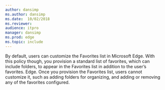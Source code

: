 ```yaml
---
author: dansimp
ms.author: dansimp
ms.date:  10/02/2018
ms.reviewer:
audience: itpro
manager: dansimp
ms.prod: edge
ms.topic: include
---
```


By default, users can customize the Favorites list in Microsoft Edge. With this policy though, you provision a standard list of favorites, which can include folders, to appear in the Favorites list in addition to the user’s favorites. Edge. Once you provision the Favorites list, users cannot customize it, such as adding folders for organizing, and adding or removing any of the favorites configured.
